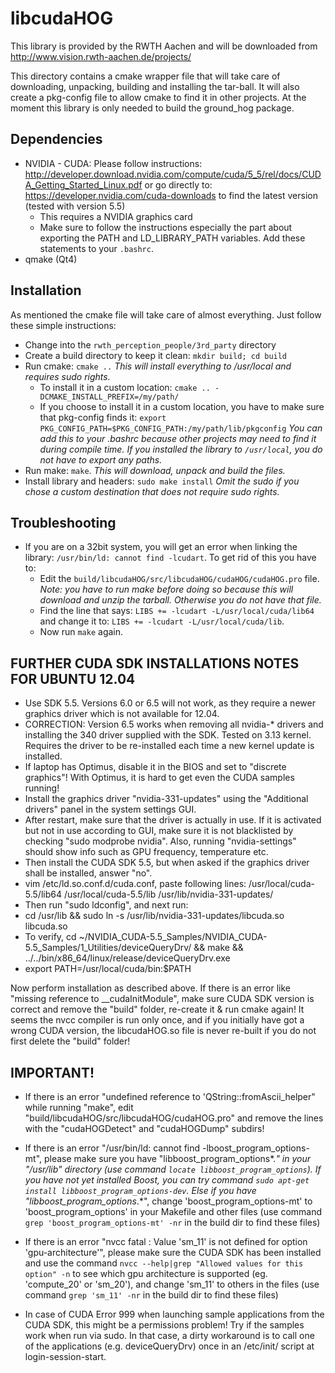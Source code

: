 # libcudaHOG 
This library is provided by the RWTH Aachen and will be downloaded from http://www.vision.rwth-aachen.de/projects/

This directory contains a cmake wrapper file that will take care of downloading, unpacking, building and installing the tar-ball. It will also create a pkg-config file to allow cmake to find it in other projects.
At the moment this library is only needed to build the ground_hog package.

## Dependencies
* NVIDIA - CUDA: Please follow instructions: http://developer.download.nvidia.com/compute/cuda/5_5/rel/docs/CUDA_Getting_Started_Linux.pdf or go directly to: https://developer.nvidia.com/cuda-downloads to find the latest version (tested with version 5.5)
	* This requires a NVIDIA graphics card
	* Make sure to follow the instructions especially the part about exporting the PATH and LD_LIBRARY_PATH variables. Add these statements to your `.bashrc`.
* qmake (Qt4)

## Installation
As mentioned the cmake file will take care of almost everything. Just follow these simple instructions:
* Change into the `rwth_perception_people/3rd_party` directory
* Create a build directory to keep it clean: `mkdir build; cd build`
* Run cmake: `cmake ..` _This will install everything to /usr/local and requires sudo rights._
	* To install it in a custom location: `cmake .. -DCMAKE_INSTALL_PREFIX=/my/path/`
	* If you choose to install it in a custom location, you have to make sure that pkg-config finds it: `export PKG_CONFIG_PATH=$PKG_CONFIG_PATH:/my/path/lib/pkgconfig` _You can add this to your .bashrc because other projects may need to find it during compile time. If you installed the library to `/usr/local`, you do not have to export any paths._
* Run make: `make`. _This will download, unpack and build the files._
* Install library and headers: `sudo make install` _Omit the sudo if you chose a custom destination that does not require sudo rights._

## Troubleshooting
* If you are on a 32bit system, you will get an error when linking the library: `/usr/bin/ld: cannot find -lcudart`. To get rid of this you have to:
	* Edit the `build/libcudaHOG/src/libcudaHOG/cudaHOG/cudaHOG.pro` file. _Note: you have to run make before doing so because this will download and unzip the tarball. Otherwise you do not have that file._ 
	* Find the line that says: `LIBS += -lcudart -L/usr/local/cuda/lib64` and change it to: `LIBS += -lcudart -L/usr/local/cuda/lib`.
	* Now run `make` again.

## FURTHER CUDA SDK INSTALLATIONS NOTES FOR UBUNTU 12.04
* Use SDK 5.5. Versions 6.0 or 6.5 will not work, as they require a newer graphics driver which is not available for 12.04.
* CORRECTION: Version 6.5 works when removing all nvidia-* drivers and installing the 340 driver supplied with the SDK. Tested on 3.13 kernel. Requires the driver to be re-installed each time a new kernel update is installed.
* If laptop has Optimus, disable it in the BIOS and set to "discrete graphics"! With Optimus, it is hard to get even the CUDA samples running!
* Install the graphics driver "nvidia-331-updates" using the "Additional drivers" panel in the system settings GUI.
* After restart, make sure that the driver is actually in use. If it is activated but not in use according to GUI, make sure it is not blacklisted by checking "sudo modprobe nvidia". Also, running "nvidia-settings" should show info such as GPU frequency, temperature etc.
* Then install the CUDA SDK 5.5, but when asked if the graphics driver shall be installed, answer "no".
* vim /etc/ld.so.conf.d/cuda.conf, paste following lines:
    /usr/local/cuda-5.5/lib64
    /usr/local/cuda-5.5/lib
    /usr/lib/nvidia-331-updates/
* Then run "sudo ldconfig", and next run:
* cd /usr/lib && sudo ln -s /usr/lib/nvidia-331-updates/libcuda.so libcuda.so
* To verify, cd ~/NVIDIA_CUDA-5.5_Samples/NVIDIA_CUDA-5.5_Samples/1_Utilities/deviceQueryDrv/ && make && ../../bin/x86_64/linux/release/deviceQueryDrv.exe
* export PATH=/usr/local/cuda/bin:$PATH

Now perform installation as described above. If there is an error like "missing reference to __cudaInitModule", make sure CUDA SDK version is correct and remove the "build" folder, re-create it & run cmake again! It seems the nvcc compiler is run only once, and if you initially have got a wrong CUDA version, the libcudaHOG.so file is never re-built if you do not first delete the "build" folder!

## IMPORTANT!

* If there is an error "undefined reference to 'QString::fromAscii_helper" while running "make", edit "build/libcudaHOG/src/libcudaHOG/cudaHOG.pro" and remove the lines with the "cudaHOGDetect" and "cudaHOGDump" subdirs!

* If there is an error "/usr/bin/ld: cannot find -lboost_program_options-mt", please make sure you have "libboost_program_options*.*" in your "/usr/lib" directory (use command `locate libboost_program_options`). If you have not yet installed Boost, you can try command `sudo apt-get install libboost_program_options-dev`. Else if you have "libboost_program_options*.*", change 'boost_program_options-mt' to 'boost_program_options' in your Makefile and other files (use command `grep 'boost_program_options-mt' -nr` in the build dir to find these files)

* If there is an error "nvcc fatal   : Value 'sm_11' is not defined for option 'gpu-architecture'", please make sure the CUDA SDK has been installed and use the command `nvcc --help|grep "Allowed values for this option" -n` to see which gpu architecture is supported (eg. 'compute_20' or 'sm_20'), and change 'sm_11' to others in the files (use command `grep 'sm_11' -nr` in the build dir to find these files)

* In case of CUDA Error 999 when launching sample applications from the CUDA SDK, this might be a permissions problem! Try if the samples work when run via sudo. In that case, a dirty workaround is to call one of the applications (e.g. deviceQueryDrv) once in an /etc/init/ script at login-session-start.

